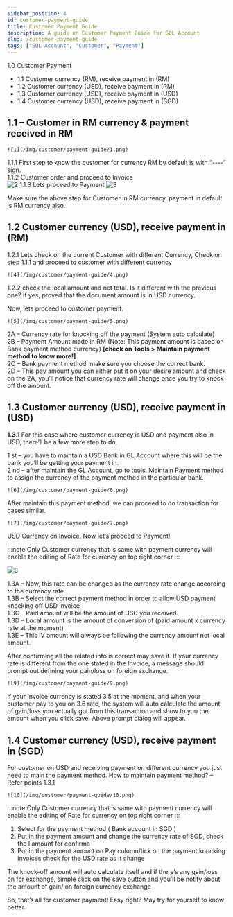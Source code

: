 ```yaml
---
sidebar_position: 4
id: customer-payment-guide
title: Customer Payment Guide
description: A guide on Customer Payment Guide for SQL Account
slug: /customer-payment-guide
tags: ["SQL Account", "Customer", "Payment"]
---
```


1.0 Customer Payment

- 1.1 Customer currency (RM), receive payment in (RM)
- 1.2 Customer currency (USD), receive payment in (RM)
- 1.3 Customer currency (USD), receive payment in (USD)
- 1.4 Customer currency (USD), receive payment in (SGD)

## 1.1 – Customer in RM currency & payment received in RM

    ![1](/img/customer/payment-guide/1.png)


1.1.1 First step to know the customer for currency RM by default is with “----“ sign.  
1.1.2 Customer order and proceed to Invoice  
![2](/img/customer/payment-guide/2.png)
1.1.3 Lets proceed to Payment
![3](/img/customer/payment-guide/3.png)

Make sure the above step for Customer in RM currency, payment in default is RM currency also.


## 1.2 Customer currency (USD), receive payment in (RM)


1.2.1 Lets check on the current Customer with different Currency,
Check on step 1.1.1 and proceed to customer with different currency

    ![4](/img/customer/payment-guide/4.png)


1.2.2 check the local amount and net total. Is it different with the previous one? If
yes, proved that the document amount is in USD currency.


Now, lets proceed to customer payment.

    ![5](/img/customer/payment-guide/5.png)

2A – Currency rate for knocking off the payment (System auto calculate)  
2B – Payment Amount made in RM (Note: This payment amount is based on Bank payment method currency) **[check on Tools >     Maintain payment method to know more!]**  
2C – Bank payment method, make sure you choose the correct bank.  
2D – This pay amount you can either put it on your desire amount and check on the 2A, you’ll notice
that currency rate will change once you try to knock off the amount.


## 1.3 Customer currency (USD), receive payment in (USD)

**1.3.1** For this case where customer currency is USD and payment also in USD, there’ll be a few more
step to do.

1 st – you have to maintain a USD Bank in GL Account where this will be the bank you’ll be getting your
payment in.  
2 nd – after maintain the GL Account, go to tools, Maintain Payment method to assign the currency of the
payment method in the particular bank.

    ![6](/img/customer/payment-guide/6.png)


After maintain this payment method, we can proceed to do transaction for cases similar.

    ![7](/img/customer/payment-guide/7.png)

USD Currency on Invoice. Now let’s proceed to Payment!

:::note
Only Customer currency that is same with payment currency will enable the editing of Rate for currency on top right corner
:::

![8](/img/customer/payment-guide/8.png)

1.3A – Now, this rate can be changed as the currency rate change according to the currency rate  
1.3B – Select the correct payment method in order to allow USD payment knocking off USD Invoice  
1.3C – Paid amount will be the amount of USD you received  
1.3D – Local amount is the amount of conversion of (paid amount x currency rate at the moment)  
1.3E – This IV amount will always be following the currency amount not local amount.

After confirming all the related info is correct may save it. If your currency rate is different from the one
stated in the Invoice, a message should prompt out defining your gain/loss on foreign exchange.

    ![9](/img/customer/payment-guide/9.png)

If your Invoice currency is stated 3.5 at the moment, and when your customer pay to you on 3.6 rate,
the system will auto calculate the amount of gain/loss you actually got from this transaction and show
to you the amount when you click save. Above prompt dialog will appear.


## 1.4 Customer currency (USD), receive payment in (SGD)

For customer on USD and receiving payment on different currency you just need to main
the payment method. How to maintain payment method? – Refer points 1.3.1

    ![10](/img/customer/payment-guide/10.png)

:::note
Only Customer currency that is same with payment currency will enable the editing of Rate for currency on top right corner
:::

1) Select for the payment method ( Bank account in SGD )
2) Put in the payment amount and change the currency rate of SGD, check the l
amount for confirma
3) Put in the payment amount on Pay column/tick on the payment knocking invoices
check for the USD rate as it change

The knock-off amount will auto calculate itself and if there’s any gain/loss on for
exchange, simple click on the save button and you’ll be notify about the amount of gain/
on foreign currency exchange

So, that’s all for customer payment! Easy right? May try for yourself to know better.


